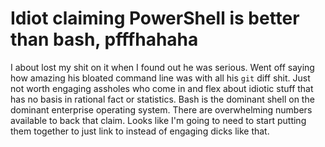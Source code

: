 # Idiot claiming PowerShell is better than bash, pfffhahaha

I about lost my shit on it when I found out he was serious. Went off saying how amazing his bloated command line was with all his `git` diff shit. Just not worth engaging assholes who come in and flex about idiotic stuff that has no basis in rational fact or statistics. Bash is the dominant shell on the dominant enterprise operating system. There are overwhelming numbers available to back that claim. Looks like I'm going to need to start putting them together to just link to instead of engaging dicks like that.
